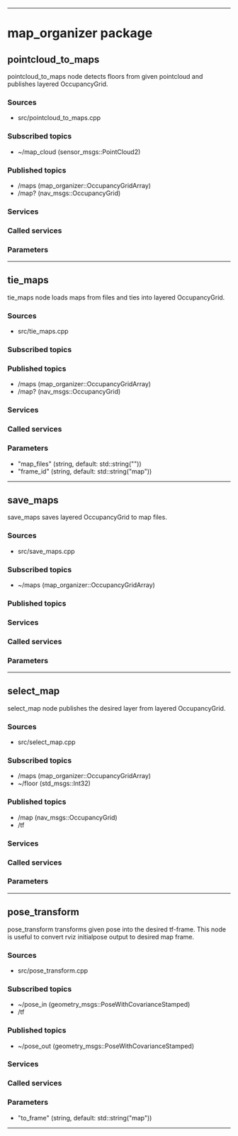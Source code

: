 ----
# map_organizer package

## pointcloud_to_maps

pointcloud_to_maps node detects floors from given pointcloud and publishes layered OccupancyGrid.

### Sources

* src/pointcloud_to_maps.cpp

### Subscribed topics

* ~/map_cloud (sensor_msgs::PointCloud2)

### Published topics

* /maps (map_organizer::OccupancyGridArray)
* /map? (nav_msgs::OccupancyGrid)

### Services


### Called services


### Parameters


----

## tie_maps

tie_maps node loads maps from files and ties into layered OccupancyGrid.

### Sources

* src/tie_maps.cpp

### Subscribed topics


### Published topics

* /maps (map_organizer::OccupancyGridArray)
* /map? (nav_msgs::OccupancyGrid)

### Services


### Called services


### Parameters

* "map_files" (string, default: std::string(""))
* "frame_id" (string, default: std::string("map"))

----

## save_maps

save_maps saves layered OccupancyGrid to map files.

### Sources

* src/save_maps.cpp

### Subscribed topics

* ~/maps (map_organizer::OccupancyGridArray)

### Published topics


### Services


### Called services


### Parameters


----

## select_map

select_map node publishes the desired layer from layered OccupancyGrid.

### Sources

* src/select_map.cpp

### Subscribed topics

* /maps (map_organizer::OccupancyGridArray)
* ~/floor (std_msgs::Int32)

### Published topics

* /map (nav_msgs::OccupancyGrid)
* /tf

### Services


### Called services


### Parameters


----

## pose_transform

pose_transform transforms given pose into the desired tf-frame.
This node is useful to convert rviz initialpose output to desired map frame.

### Sources

* src/pose_transform.cpp

### Subscribed topics

* ~/pose_in (geometry_msgs::PoseWithCovarianceStamped)
* /tf

### Published topics

* ~/pose_out (geometry_msgs::PoseWithCovarianceStamped)

### Services


### Called services


### Parameters

* "to_frame" (string, default: std::string("map"))

----


